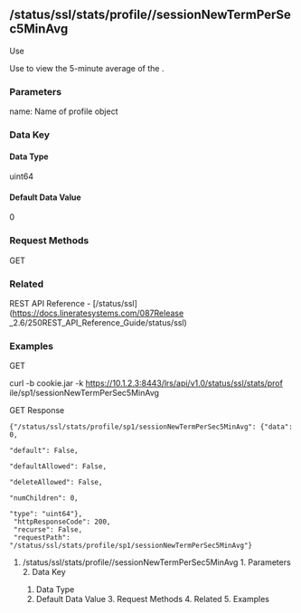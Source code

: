 ## /status/ssl/stats/profile/<name>/sessionNewTermPerSec5MinAvg

Use

Use to view the 5-minute average of the .

### Parameters

name: Name of profile object

### Data Key

#### Data Type

uint64

#### Default Data Value

0

### Request Methods

GET

### Related

REST API Reference - [/status/ssl](https://docs.lineratesystems.com/087Release
_2.6/250REST_API_Reference_Guide/status/ssl)

### Examples

GET

curl -b cookie.jar -k https://10.1.2.3:8443/lrs/api/v1.0/status/ssl/stats/prof
ile/sp1/sessionNewTermPerSec5MinAvg

GET Response

    
    {"/status/ssl/stats/profile/sp1/sessionNewTermPerSec5MinAvg": {"data": 0,
                                                                      "default": False,
                                                                      "defaultAllowed": False,
                                                                      "deleteAllowed": False,
                                                                      "numChildren": 0,
                                                                      "type": "uint64"},
     "httpResponseCode": 200,
     "recurse": False,
     "requestPath": "/status/ssl/stats/profile/sp1/sessionNewTermPerSec5MinAvg"}
    

  1. /status/ssl/stats/profile/<name>/sessionNewTermPerSec5MinAvg
    1. Parameters
    2. Data Key
      1. Data Type
      2. Default Data Value
    3. Request Methods
    4. Related
    5. Examples

